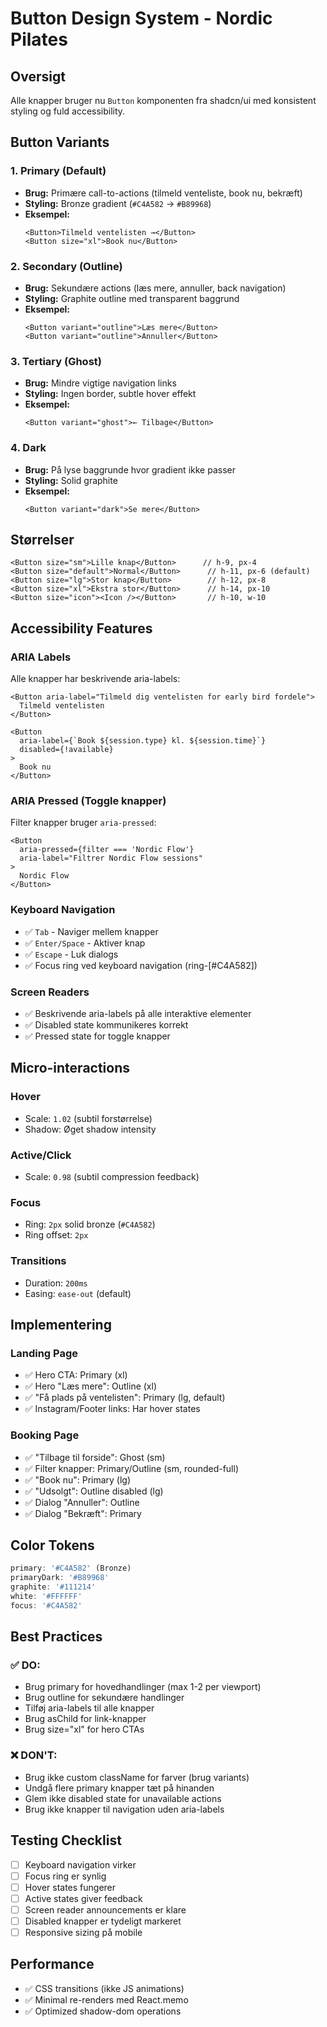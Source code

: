# Button Design System - Nordic Pilates

## Oversigt
Alle knapper bruger nu `Button` komponenten fra shadcn/ui med konsistent styling og fuld accessibility.

## Button Variants

### 1. **Primary (Default)**
- **Brug:** Primære call-to-actions (tilmeld venteliste, book nu, bekræft)
- **Styling:** Bronze gradient (`#C4A582` → `#B89968`)
- **Eksempel:**
  ```tsx
  <Button>Tilmeld ventelisten →</Button>
  <Button size="xl">Book nu</Button>
  ```

### 2. **Secondary (Outline)**
- **Brug:** Sekundære actions (læs mere, annuller, back navigation)
- **Styling:** Graphite outline med transparent baggrund
- **Eksempel:**
  ```tsx
  <Button variant="outline">Læs mere</Button>
  <Button variant="outline">Annuller</Button>
  ```

### 3. **Tertiary (Ghost)**
- **Brug:** Mindre vigtige navigation links
- **Styling:** Ingen border, subtle hover effekt
- **Eksempel:**
  ```tsx
  <Button variant="ghost">← Tilbage</Button>
  ```

### 4. **Dark**
- **Brug:** På lyse baggrunde hvor gradient ikke passer
- **Styling:** Solid graphite
- **Eksempel:**
  ```tsx
  <Button variant="dark">Se mere</Button>
  ```

## Størrelser

```tsx
<Button size="sm">Lille knap</Button>      // h-9, px-4
<Button size="default">Normal</Button>      // h-11, px-6 (default)
<Button size="lg">Stor knap</Button>        // h-12, px-8
<Button size="xl">Ekstra stor</Button>      // h-14, px-10
<Button size="icon"><Icon /></Button>       // h-10, w-10
```

## Accessibility Features

### ARIA Labels
Alle knapper har beskrivende aria-labels:
```tsx
<Button aria-label="Tilmeld dig ventelisten for early bird fordele">
  Tilmeld ventelisten
</Button>

<Button 
  aria-label={`Book ${session.type} kl. ${session.time}`}
  disabled={!available}
>
  Book nu
</Button>
```

### ARIA Pressed (Toggle knapper)
Filter knapper bruger `aria-pressed`:
```tsx
<Button 
  aria-pressed={filter === 'Nordic Flow'}
  aria-label="Filtrer Nordic Flow sessions"
>
  Nordic Flow
</Button>
```

### Keyboard Navigation
- ✅ `Tab` - Naviger mellem knapper
- ✅ `Enter/Space` - Aktiver knap
- ✅ `Escape` - Luk dialogs
- ✅ Focus ring ved keyboard navigation (ring-[#C4A582])

### Screen Readers
- ✅ Beskrivende aria-labels på alle interaktive elementer
- ✅ Disabled state kommunikeres korrekt
- ✅ Pressed state for toggle knapper

## Micro-interactions

### Hover
- Scale: `1.02` (subtil forstørrelse)
- Shadow: Øget shadow intensity

### Active/Click
- Scale: `0.98` (subtil compression feedback)

### Focus
- Ring: `2px` solid bronze (`#C4A582`)
- Ring offset: `2px`

### Transitions
- Duration: `200ms`
- Easing: `ease-out` (default)

## Implementering

### Landing Page
- ✅ Hero CTA: Primary (xl)
- ✅ Hero "Læs mere": Outline (xl)
- ✅ "Få plads på ventelisten": Primary (lg, default)
- ✅ Instagram/Footer links: Har hover states

### Booking Page
- ✅ "Tilbage til forside": Ghost (sm)
- ✅ Filter knapper: Primary/Outline (sm, rounded-full)
- ✅ "Book nu": Primary (lg)
- ✅ "Udsolgt": Outline disabled (lg)
- ✅ Dialog "Annuller": Outline
- ✅ Dialog "Bekræft": Primary

## Color Tokens

```js
primary: '#C4A582' (Bronze)
primaryDark: '#B89968'
graphite: '#111214'
white: '#FFFFFF'
focus: '#C4A582'
```

## Best Practices

### ✅ DO:
- Brug primary for hovedhandlinger (max 1-2 per viewport)
- Brug outline for sekundære handlinger
- Tilføj aria-labels til alle knapper
- Brug asChild for link-knapper
- Brug size="xl" for hero CTAs

### ❌ DON'T:
- Brug ikke custom className for farver (brug variants)
- Undgå flere primary knapper tæt på hinanden
- Glem ikke disabled state for unavailable actions
- Brug ikke knapper til navigation uden aria-labels

## Testing Checklist

- [ ] Keyboard navigation virker
- [ ] Focus ring er synlig
- [ ] Hover states fungerer
- [ ] Active states giver feedback
- [ ] Screen reader announcements er klare
- [ ] Disabled knapper er tydeligt markeret
- [ ] Responsive sizing på mobile

## Performance

- ✅ CSS transitions (ikke JS animations)
- ✅ Minimal re-renders med React.memo
- ✅ Optimized shadow-dom operations
